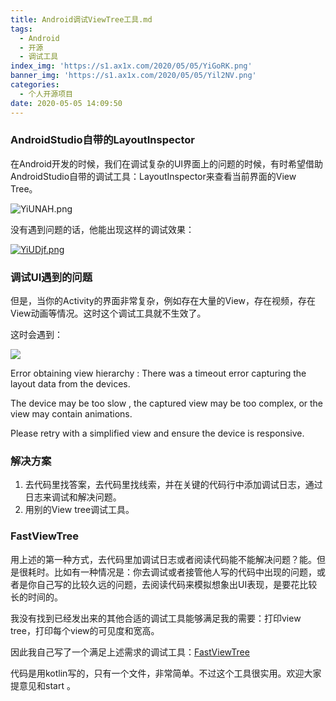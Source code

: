 ```yaml
---
title: Android调试ViewTree工具.md
tags:
  - Android
  - 开源
  - 调试工具
index_img: 'https://s1.ax1x.com/2020/05/05/YiGoRK.png'
banner_img: 'https://s1.ax1x.com/2020/05/05/Yil2NV.png'
categories:
  - 个人开源项目
date: 2020-05-05 14:09:50
---
```




### AndroidStudio自带的LayoutInspector

在Android开发的时候，我们在调试复杂的UI界面上的问题的时候，有时希望借助AndroidStudio自带的调试工具：LayoutInspector来查看当前界面的View Tree。

![YiUNAH.png](https://s1.ax1x.com/2020/05/05/YiUNAH.png)

没有遇到问题的话，他能出现这样的调试效果：

[![YiUDjf.png](https://s1.ax1x.com/2020/05/05/YiUDjf.png)](https://imgchr.com/i/YiUDjf)



### 调试UI遇到的问题

但是，当你的Activity的界面非常复杂，例如存在大量的View，存在视频，存在View动画等情况。这时这个调试工具就不生效了。

这时会遇到：

![](https://s1.ax1x.com/2020/05/05/YiGoRK.png)

Error obtaining view hierarchy : There was a timeout error capturing the layout data from the devices.

The device may be too slow , the captured view may be too complex, or the view may contain animations.

Please retry with a simplified view and ensure the device is responsive.



### 解决方案

1. 去代码里找答案，去代码里找线索，并在关键的代码行中添加调试日志，通过日志来调试和解决问题。
2. 用别的View tree调试工具。



### FastViewTree

用上述的第一种方式，去代码里加调试日志或者阅读代码能不能解决问题？能。但是很耗时。比如有一种情况是：你去调试或者接管他人写的代码中出现的问题，或者是你自己写的比较久远的问题，去阅读代码来模拟想象出UI表现，是要花比较长的时间的。

我没有找到已经发出来的其他合适的调试工具能够满足我的需要：打印view tree，打印每个view的可见度和宽高。

因此我自己写了一个满足上述需求的调试工具：[FastViewTree](https://github.com/HWilliamgo/FastViewTree)

代码是用kotlin写的，只有一个文件，非常简单。不过这个工具很实用。欢迎大家提意见和start 。



